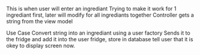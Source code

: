 This is when user will enter an ingrediant 
Trying to make it work for 1 ingrediant first, later will modify for all ingrediants together
Controller gets a string from the view model

Use Case
Convert string into an ingrediant using a user factory
Sends it to the fridge and add it into the user fridge,
store in database
tell user that it is okey to display screen now.
